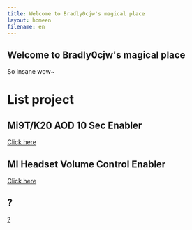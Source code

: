```yaml
---
title: Welcome to Bradly0cjw's magical place
layout: homeen
filename: en
--- 
```


## Welcome to Bradly0cjw's magical place

So insane wow~

# List project

## Mi9T/K20 AOD 10 Sec Enabler

[Click here](https://bradly0cjw.github.io/Mi9T-K20-AOD-10-sec-enabler)

## MI Headset Volume Control Enabler

[Click here](https://bradly0cjw.github.io/Mi-headset-Volume-control-enabler)

## ?

[?](https://bradly0cjw.github.io/0)
